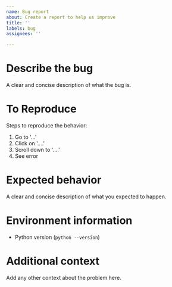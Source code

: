 ```yaml
---
name: Bug report
about: Create a report to help us improve
title: ''
labels: bug
assignees: ''

---
```


# Describe the bug

A clear and concise description of what the bug is.

# To Reproduce

Steps to reproduce the behavior:

1. Go to '...'
2. Click on '....'
3. Scroll down to '....'
4. See error

# Expected behavior

A clear and concise description of what you expected to happen.

# Environment information

<!--(please complete the following information)-->

- Python version (`python --version`)

# Additional context

Add any other context about the problem here.
